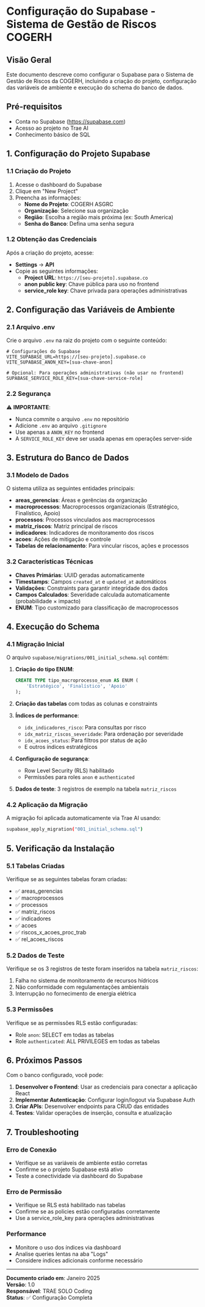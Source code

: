 # Configuração do Supabase - Sistema de Gestão de Riscos COGERH

## Visão Geral

Este documento descreve como configurar o Supabase para o Sistema de Gestão de Riscos da COGERH, incluindo a criação do projeto, configuração das variáveis de ambiente e execução do schema do banco de dados.

## Pré-requisitos

- Conta no Supabase (https://supabase.com)
- Acesso ao projeto no Trae AI
- Conhecimento básico de SQL

## 1. Configuração do Projeto Supabase

### 1.1 Criação do Projeto

1. Acesse o dashboard do Supabase
2. Clique em "New Project"
3. Preencha as informações:
   - **Nome do Projeto**: COGERH ASGRC
   - **Organização**: Selecione sua organização
   - **Região**: Escolha a região mais próxima (ex: South America)
   - **Senha do Banco**: Defina uma senha segura

### 1.2 Obtenção das Credenciais

Após a criação do projeto, acesse:
- **Settings** → **API**
- Copie as seguintes informações:
  - **Project URL**: `https://[seu-projeto].supabase.co`
  - **anon public key**: Chave pública para uso no frontend
  - **service_role key**: Chave privada para operações administrativas

## 2. Configuração das Variáveis de Ambiente

### 2.1 Arquivo .env

Crie o arquivo `.env` na raiz do projeto com o seguinte conteúdo:

```env
# Configurações do Supabase
VITE_SUPABASE_URL=https://[seu-projeto].supabase.co
VITE_SUPABASE_ANON_KEY=[sua-chave-anon]

# Opcional: Para operações administrativas (não usar no frontend)
SUPABASE_SERVICE_ROLE_KEY=[sua-chave-service-role]
```

### 2.2 Segurança

⚠️ **IMPORTANTE**: 
- Nunca commite o arquivo `.env` no repositório
- Adicione `.env` ao arquivo `.gitignore`
- Use apenas a `ANON_KEY` no frontend
- A `SERVICE_ROLE_KEY` deve ser usada apenas em operações server-side

## 3. Estrutura do Banco de Dados

### 3.1 Modelo de Dados

O sistema utiliza as seguintes entidades principais:

- **areas_gerencias**: Áreas e gerências da organização
- **macroprocessos**: Macroprocessos organizacionais (Estratégico, Finalístico, Apoio)
- **processos**: Processos vinculados aos macroprocessos
- **matriz_riscos**: Matriz principal de riscos
- **indicadores**: Indicadores de monitoramento dos riscos
- **acoes**: Ações de mitigação e controle
- **Tabelas de relacionamento**: Para vincular riscos, ações e processos

### 3.2 Características Técnicas

- **Chaves Primárias**: UUID geradas automaticamente
- **Timestamps**: Campos `created_at` e `updated_at` automáticos
- **Validações**: Constraints para garantir integridade dos dados
- **Campos Calculados**: Severidade calculada automaticamente (probabilidade × impacto)
- **ENUM**: Tipo customizado para classificação de macroprocessos

## 4. Execução do Schema

### 4.1 Migração Inicial

O arquivo `supabase/migrations/001_initial_schema.sql` contém:

1. **Criação do tipo ENUM**:
   ```sql
   CREATE TYPE tipo_macroprocesso_enum AS ENUM (
       'Estratégico', 'Finalístico', 'Apoio'
   );
   ```

2. **Criação das tabelas** com todas as colunas e constraints

3. **Índices de performance**:
   - `idx_indicadores_risco`: Para consultas por risco
   - `idx_matriz_riscos_severidade`: Para ordenação por severidade
   - `idx_acoes_status`: Para filtros por status de ação
   - E outros índices estratégicos

4. **Configuração de segurança**:
   - Row Level Security (RLS) habilitado
   - Permissões para roles `anon` e `authenticated`

5. **Dados de teste**: 3 registros de exemplo na tabela `matriz_riscos`

### 4.2 Aplicação da Migração

A migração foi aplicada automaticamente via Trae AI usando:
```bash
supabase_apply_migration("001_initial_schema.sql")
```

## 5. Verificação da Instalação

### 5.1 Tabelas Criadas

Verifique se as seguintes tabelas foram criadas:
- ✅ areas_gerencias
- ✅ macroprocessos  
- ✅ processos
- ✅ matriz_riscos
- ✅ indicadores
- ✅ acoes
- ✅ riscos_x_acoes_proc_trab
- ✅ rel_acoes_riscos

### 5.2 Dados de Teste

Verifique se os 3 registros de teste foram inseridos na tabela `matriz_riscos`:
1. Falha no sistema de monitoramento de recursos hídricos
2. Não conformidade com regulamentações ambientais
3. Interrupção no fornecimento de energia elétrica

### 5.3 Permissões

Verifique se as permissões RLS estão configuradas:
- Role `anon`: SELECT em todas as tabelas
- Role `authenticated`: ALL PRIVILEGES em todas as tabelas

## 6. Próximos Passos

Com o banco configurado, você pode:

1. **Desenvolver o Frontend**: Usar as credenciais para conectar a aplicação React
2. **Implementar Autenticação**: Configurar login/logout via Supabase Auth
3. **Criar APIs**: Desenvolver endpoints para CRUD das entidades
4. **Testes**: Validar operações de inserção, consulta e atualização

## 7. Troubleshooting

### Erro de Conexão
- Verifique se as variáveis de ambiente estão corretas
- Confirme se o projeto Supabase está ativo
- Teste a conectividade via dashboard do Supabase

### Erro de Permissão
- Verifique se RLS está habilitado nas tabelas
- Confirme se as policies estão configuradas corretamente
- Use a service_role_key para operações administrativas

### Performance
- Monitore o uso dos índices via dashboard
- Analise queries lentas na aba "Logs"
- Considere índices adicionais conforme necessário

---

**Documento criado em**: Janeiro 2025  
**Versão**: 1.0  
**Responsável**: TRAE SOLO Coding  
**Status**: ✅ Configuração Completa